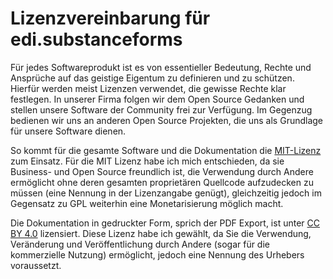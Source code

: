 # Lizenzvereinbarung für edi.substanceforms

Für jedes Softwareprodukt ist es von essentieller Bedeutung, Rechte und Ansprüche auf das geistige Eigentum zu definieren und zu schützen.
Hierfür werden meist Lizenzen verwendet, die gewisse Rechte klar festlegen.
In unserer Firma folgen wir dem Open Source Gedanken und stellen unsere Software der Community frei zur Verfügung. Im Gegenzug bedienen wir uns an anderen Open Source Projekten, die uns als Grundlage für unsere Software dienen.

So kommt für die gesamte Software und die Dokumentation die [MIT-Lizenz](https://de.wikipedia.org/wiki/MIT-Lizenz) zum Einsatz.
Für die MIT Lizenz habe ich mich entschieden, da sie Business- und Open Source freundlich ist, die Verwendung durch Andere ermöglicht ohne deren gesamten proprietären Quellcode aufzudecken zu müssen (eine Nennung in der Lizenzangabe genügt), gleichzeitig jedoch im Gegensatz zu GPL weiterhin eine Monetarisierung möglich macht.

Die Dokumentation in gedruckter Form, sprich der PDF Export, ist unter [CC BY 4.0](https://creativecommons.org/licenses/by/4.0/) lizensiert.
Diese Lizenz habe ich gewählt, da Sie die Verwendung, Veränderung und Veröffentlichung durch Andere (sogar für die kommerzielle Nutzung) ermöglicht, jedoch eine Nennung des Urhebers voraussetzt.

